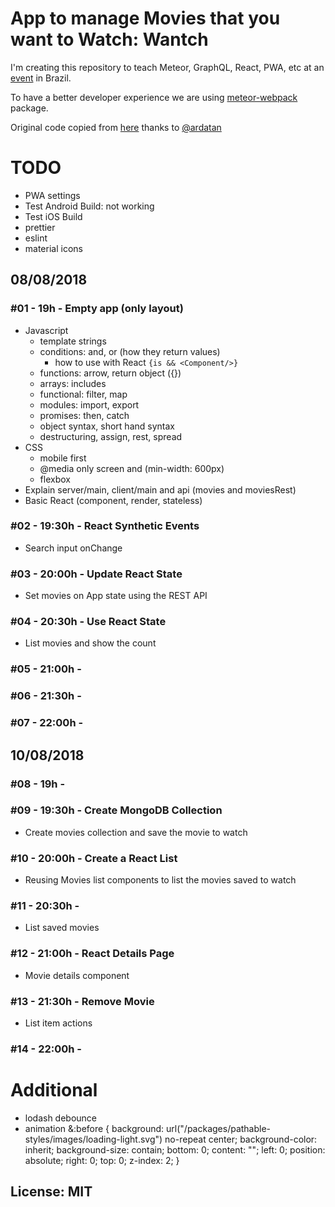 # App to manage Movies that you want to Watch: Wantch

I'm creating this repository to teach Meteor, GraphQL, React, PWA, etc at an [event](https://www.even3.com.br/setec18) in Brazil.

To have a better developer experience we are using [meteor-webpack](https://github.com/ardatan/meteor-webpack) package.

Original code copied from [here](https://github.com/ardatan/meteor-webpack/tree/master/examples/react) thanks to [@ardatan](https://github.com/ardatan)

# TODO
- PWA settings
- Test Android Build: not working
- Test iOS Build
- prettier
- eslint
- material icons

## 08/08/2018
### #01 - 19h - Empty app (only layout)
- Javascript
  - template strings
  - conditions: and, or (how they return values)
    - how to use with React `{is && <Component/>}`
  - functions: arrow, return object ({})
  - arrays: includes
  - functional: filter, map
  - modules: import, export
  - promises: then, catch
  - object syntax, short hand syntax
  - destructuring, assign, rest, spread
- CSS
  - mobile first
  - @media only screen and (min-width: 600px)
  - flexbox
- Explain server/main, client/main and api (movies and moviesRest)
- Basic React (component, render, stateless)
### #02 - 19:30h - React Synthetic Events
- Search input onChange
### #03 - 20:00h - Update React State
- Set movies on App state using the REST API
### #04 - 20:30h - Use React State
- List movies and show the count
### #05 - 21:00h - 

### #06 - 21:30h - 

### #07 - 22:00h - 

## 10/08/2018
### #08 - 19h - 

### #09 - 19:30h - Create MongoDB Collection
- Create movies collection and save the movie to watch 
### #10 - 20:00h - Create a React List
- Reusing Movies list components to list the movies saved to watch
### #11 - 20:30h - 
- List saved movies
### #12 - 21:00h - React Details Page
- Movie details component
### #13 - 21:30h - Remove Movie
- List item actions
### #14 - 22:00h - 

# Additional
- lodash debounce
- animation
    &:before {
      background: url("/packages/pathable-styles/images/loading-light.svg") no-repeat center;
      background-color: inherit;
      background-size: contain;
      bottom: 0;
      content: "";
      left: 0;
      position: absolute;
      right: 0;
      top: 0;
      z-index: 2;
    }

## License: MIT
